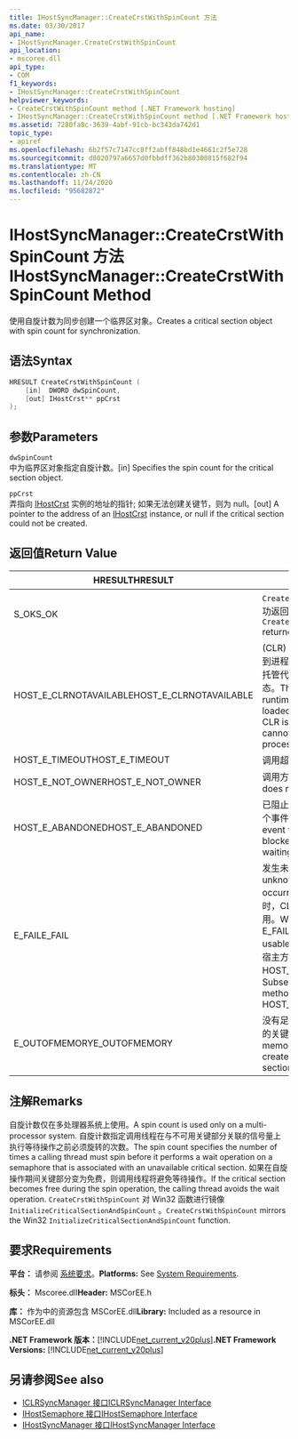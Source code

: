```yaml
---
title: IHostSyncManager::CreateCrstWithSpinCount 方法
ms.date: 03/30/2017
api_name:
- IHostSyncManager.CreateCrstWithSpinCount
api_location:
- mscoree.dll
api_type:
- COM
f1_keywords:
- IHostSyncManager::CreateCrstWithSpinCount
helpviewer_keywords:
- CreateCrstWithSpinCount method [.NET Framework hosting]
- IHostSyncManager::CreateCrstWithSpinCount method [.NET Framework hosting]
ms.assetid: 7280fa8c-3639-4abf-91cb-bc343da742d1
topic_type:
- apiref
ms.openlocfilehash: 6b2f57c7147cc8ff2abff848bd1e4661c2f5e728
ms.sourcegitcommit: d8020797a6657d0fbbdff362b80300815f682f94
ms.translationtype: MT
ms.contentlocale: zh-CN
ms.lasthandoff: 11/24/2020
ms.locfileid: "95682872"
---
```

# <a name="ihostsyncmanagercreatecrstwithspincount-method"></a><span data-ttu-id="cc67b-102">IHostSyncManager::CreateCrstWithSpinCount 方法</span><span class="sxs-lookup"><span data-stu-id="cc67b-102">IHostSyncManager::CreateCrstWithSpinCount Method</span></span>

<span data-ttu-id="cc67b-103">使用自旋计数为同步创建一个临界区对象。</span><span class="sxs-lookup"><span data-stu-id="cc67b-103">Creates a critical section object with spin count for synchronization.</span></span>  
  
## <a name="syntax"></a><span data-ttu-id="cc67b-104">语法</span><span class="sxs-lookup"><span data-stu-id="cc67b-104">Syntax</span></span>  
  
```cpp  
HRESULT CreateCrstWithSpinCount (  
    [in]  DWORD dwSpinCount,  
    [out] IHostCrst** ppCrst  
);  
```  
  
## <a name="parameters"></a><span data-ttu-id="cc67b-105">参数</span><span class="sxs-lookup"><span data-stu-id="cc67b-105">Parameters</span></span>  

 `dwSpinCount`  
 <span data-ttu-id="cc67b-106">中为临界区对象指定自旋计数。</span><span class="sxs-lookup"><span data-stu-id="cc67b-106">[in] Specifies the spin count for the critical section object.</span></span>  
  
 `ppCrst`  
 <span data-ttu-id="cc67b-107">弄指向 [IHostCrst](ihostcrst-interface.md) 实例的地址的指针; 如果无法创建关键节，则为 null。</span><span class="sxs-lookup"><span data-stu-id="cc67b-107">[out] A pointer to the address of an [IHostCrst](ihostcrst-interface.md) instance, or null if the critical section could not be created.</span></span>  
  
## <a name="return-value"></a><span data-ttu-id="cc67b-108">返回值</span><span class="sxs-lookup"><span data-stu-id="cc67b-108">Return Value</span></span>  
  
|<span data-ttu-id="cc67b-109">HRESULT</span><span class="sxs-lookup"><span data-stu-id="cc67b-109">HRESULT</span></span>|<span data-ttu-id="cc67b-110">说明</span><span class="sxs-lookup"><span data-stu-id="cc67b-110">Description</span></span>|  
|-------------|-----------------|  
|<span data-ttu-id="cc67b-111">S_OK</span><span class="sxs-lookup"><span data-stu-id="cc67b-111">S_OK</span></span>|<span data-ttu-id="cc67b-112">`CreateCrstWithSpinCount` 已成功返回。</span><span class="sxs-lookup"><span data-stu-id="cc67b-112">`CreateCrstWithSpinCount` returned successfully.</span></span>|  
|<span data-ttu-id="cc67b-113">HOST_E_CLRNOTAVAILABLE</span><span class="sxs-lookup"><span data-stu-id="cc67b-113">HOST_E_CLRNOTAVAILABLE</span></span>|<span data-ttu-id="cc67b-114"> (CLR) 的公共语言运行时未加载到进程中，或 CLR 处于无法运行托管代码或成功处理调用的状态。</span><span class="sxs-lookup"><span data-stu-id="cc67b-114">The common language runtime (CLR) has not been loaded into a process, or the CLR is in a state in which it cannot run managed code or process the call successfully.</span></span>|  
|<span data-ttu-id="cc67b-115">HOST_E_TIMEOUT</span><span class="sxs-lookup"><span data-stu-id="cc67b-115">HOST_E_TIMEOUT</span></span>|<span data-ttu-id="cc67b-116">调用超时。</span><span class="sxs-lookup"><span data-stu-id="cc67b-116">The call timed out.</span></span>|  
|<span data-ttu-id="cc67b-117">HOST_E_NOT_OWNER</span><span class="sxs-lookup"><span data-stu-id="cc67b-117">HOST_E_NOT_OWNER</span></span>|<span data-ttu-id="cc67b-118">调用方不拥有该锁。</span><span class="sxs-lookup"><span data-stu-id="cc67b-118">The caller does not own the lock.</span></span>|  
|<span data-ttu-id="cc67b-119">HOST_E_ABANDONED</span><span class="sxs-lookup"><span data-stu-id="cc67b-119">HOST_E_ABANDONED</span></span>|<span data-ttu-id="cc67b-120">已阻止的线程或纤程正在等待某个事件时，该事件被取消。</span><span class="sxs-lookup"><span data-stu-id="cc67b-120">An event was canceled while a blocked thread or fiber was waiting on it.</span></span>|  
|<span data-ttu-id="cc67b-121">E_FAIL</span><span class="sxs-lookup"><span data-stu-id="cc67b-121">E_FAIL</span></span>|<span data-ttu-id="cc67b-122">发生未知的灾难性故障。</span><span class="sxs-lookup"><span data-stu-id="cc67b-122">An unknown catastrophic failure occurred.</span></span> <span data-ttu-id="cc67b-123">当方法返回 E_FAIL 时，CLR 在该进程内将不再可用。</span><span class="sxs-lookup"><span data-stu-id="cc67b-123">When a method returns E_FAIL, the CLR is no longer usable within the process.</span></span> <span data-ttu-id="cc67b-124">对宿主方法的后续调用会返回 HOST_E_CLRNOTAVAILABLE。</span><span class="sxs-lookup"><span data-stu-id="cc67b-124">Subsequent calls to hosting methods return HOST_E_CLRNOTAVAILABLE.</span></span>|  
|<span data-ttu-id="cc67b-125">E_OUTOFMEMORY</span><span class="sxs-lookup"><span data-stu-id="cc67b-125">E_OUTOFMEMORY</span></span>|<span data-ttu-id="cc67b-126">没有足够的内存可用于创建请求的关键部分。</span><span class="sxs-lookup"><span data-stu-id="cc67b-126">Not enough memory was available to create the requested critical section.</span></span>|  
  
## <a name="remarks"></a><span data-ttu-id="cc67b-127">注解</span><span class="sxs-lookup"><span data-stu-id="cc67b-127">Remarks</span></span>  

 <span data-ttu-id="cc67b-128">自旋计数仅在多处理器系统上使用。</span><span class="sxs-lookup"><span data-stu-id="cc67b-128">A spin count is used only on a multi-processor system.</span></span> <span data-ttu-id="cc67b-129">自旋计数指定调用线程在与不可用关键部分关联的信号量上执行等待操作之前必须旋转的次数。</span><span class="sxs-lookup"><span data-stu-id="cc67b-129">The spin count specifies the number of times a calling thread must spin before it performs a wait operation on a semaphore that is associated with an unavailable critical section.</span></span> <span data-ttu-id="cc67b-130">如果在自旋操作期间关键部分变为免费，则调用线程将避免等待操作。</span><span class="sxs-lookup"><span data-stu-id="cc67b-130">If the critical section becomes free during the spin operation, the calling thread avoids the wait operation.</span></span> <span data-ttu-id="cc67b-131">`CreateCrstWithSpinCount` 对 Win32 函数进行镜像 `InitializeCriticalSectionAndSpinCount` 。</span><span class="sxs-lookup"><span data-stu-id="cc67b-131">`CreateCrstWithSpinCount` mirrors the Win32 `InitializeCriticalSectionAndSpinCount` function.</span></span>  
  
## <a name="requirements"></a><span data-ttu-id="cc67b-132">要求</span><span class="sxs-lookup"><span data-stu-id="cc67b-132">Requirements</span></span>  

 <span data-ttu-id="cc67b-133">**平台：** 请参阅 [系统要求](../../get-started/system-requirements.md)。</span><span class="sxs-lookup"><span data-stu-id="cc67b-133">**Platforms:** See [System Requirements](../../get-started/system-requirements.md).</span></span>  
  
 <span data-ttu-id="cc67b-134">**标头：** Mscoree.dll</span><span class="sxs-lookup"><span data-stu-id="cc67b-134">**Header:** MSCorEE.h</span></span>  
  
 <span data-ttu-id="cc67b-135">**库：** 作为中的资源包含 MSCorEE.dll</span><span class="sxs-lookup"><span data-stu-id="cc67b-135">**Library:** Included as a resource in MSCorEE.dll</span></span>  
  
 <span data-ttu-id="cc67b-136">**.NET Framework 版本：**[!INCLUDE[net_current_v20plus](../../../../includes/net-current-v20plus-md.md)]</span><span class="sxs-lookup"><span data-stu-id="cc67b-136">**.NET Framework Versions:** [!INCLUDE[net_current_v20plus](../../../../includes/net-current-v20plus-md.md)]</span></span>  
  
## <a name="see-also"></a><span data-ttu-id="cc67b-137">另请参阅</span><span class="sxs-lookup"><span data-stu-id="cc67b-137">See also</span></span>

- [<span data-ttu-id="cc67b-138">ICLRSyncManager 接口</span><span class="sxs-lookup"><span data-stu-id="cc67b-138">ICLRSyncManager Interface</span></span>](iclrsyncmanager-interface.md)
- [<span data-ttu-id="cc67b-139">IHostSemaphore 接口</span><span class="sxs-lookup"><span data-stu-id="cc67b-139">IHostSemaphore Interface</span></span>](ihostsemaphore-interface.md)
- [<span data-ttu-id="cc67b-140">IHostSyncManager 接口</span><span class="sxs-lookup"><span data-stu-id="cc67b-140">IHostSyncManager Interface</span></span>](ihostsyncmanager-interface.md)
